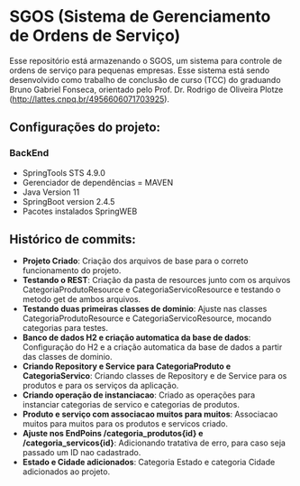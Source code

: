 # SGOS (Sistema de Gerenciamento de Ordens de Serviço)

Esse repositório está armazenando o SGOS, um sistema para controle de ordens de serviço para pequenas empresas. Esse sistema está sendo desenvolvido como trabalho de conclusão de curso (TCC) do graduando Bruno Gabriel Fonseca, orientado pelo Prof. Dr. Rodrigo de Oliveira Plotze (http://lattes.cnpq.br/4956606071703925).

## Configurações do projeto:
### BackEnd
- SpringTools STS 4.9.0
- Gerenciador de dependências = MAVEN
- Java Version 11
- SpringBoot version 2.4.5
- Pacotes instalados SpringWEB

## Histórico de commits:

- **Projeto Criado**: Criação dos arquivos de base para o correto funcionamento do projeto.
- **Testando o REST**: Criação da pasta de resources junto com os arquivos CategoriaProdutoResource e CategoriaServicoResource e testando o metodo get de ambos arquivos.
- **Testando duas primeiras classes de dominio**: Ajuste nas classes CategoriaProdutoResource e CategoriaServicoResource, mocando categorias para testes. 
- **Banco de dados H2 e criação automatica da base de dados**: Configuração do H2 e a criação automatica da base de dados a partir das classes de dominio.
- **Criando Repository e Service para CategoriaProduto e CategoriaServico**: Criando classes de Repository e de Service para os produtos e para os serviços da aplicação.
- **Criando operação de instanciacao**: Criado as operações para instanciar categorias de servico e categorias de produtos.
- **Produto e serviço com associacao muitos para muitos**: Associacao muitos para muitos para os produtos e servicos criado. 
- **Ajuste nos EndPoins /categoria_produtos{id} e /categoria_servicos{id}**: Adicionando tratativa de erro, para caso seja passado um ID nao cadastrado. 
- **Estado e Cidade adicionados**: Categoria Estado e categoria Cidade adicionados ao projeto. 